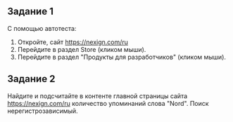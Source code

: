 ## Задание 1
С помощью автотеста:
1. Откройте, сайт https://nexign.com/ru 
2. Перейдите в раздел Store (кликом мыши).
3. Перейдите в раздел "Продукты для разработчиков" (кликом мыши).

## Задание 2
Найдите и подсчитайте в контенте главной страницы сайта https://nexign.com/ru количество упоминаний слова "Nord".
Поиск нерегистрозависимый.
